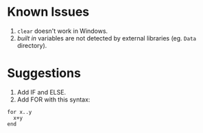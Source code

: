 # Known Issues
1. `clear` doesn't work in Windows.
2. *built in* variables are not detected by external libraries (eg. `Data` directory).

# Suggestions
1. Add IF and ELSE.
2. Add FOR with this syntax:
```
for x..y
  x+y
end
```
